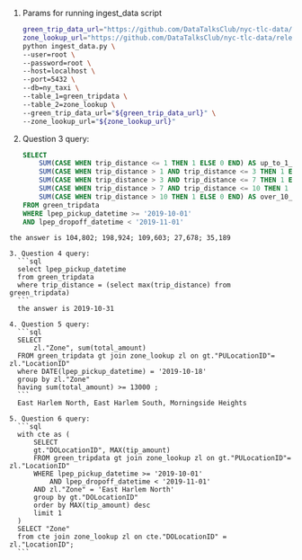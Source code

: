 1. Params for running ingest_data script
    ```bash
    green_trip_data_url="https://github.com/DataTalksClub/nyc-tlc-data/releases/download/green/green_tripdata_2019-10.csv.gz" \ 
    zone_lookup_url="https://github.com/DataTalksClub/nyc-tlc-data/releases/download/misc/taxi_zone_lookup.csv" \ 
    python ingest_data.py \
    --user=root \
    --password=root \
    --host=localhost \
    --port=5432 \
    --db=ny_taxi \
    --table_1=green_tripdata \
    --table_2=zone_lookup \
    --green_trip_data_url="${green_trip_data_url}" \
    --zone_lookup_url="${zone_lookup_url}"
    ```
2. Question 3 query:
    ```sql
    SELECT
        SUM(CASE WHEN trip_distance <= 1 THEN 1 ELSE 0 END) AS up_to_1_mile,
        SUM(CASE WHEN trip_distance > 1 AND trip_distance <= 3 THEN 1 ELSE 0 END) AS between_1_and_3_miles,
        SUM(CASE WHEN trip_distance > 3 AND trip_distance <= 7 THEN 1 ELSE 0 END) AS between_3_and_7_miles,
        SUM(CASE WHEN trip_distance > 7 AND trip_distance <= 10 THEN 1 ELSE 0 END) AS between_7_and_10_miles,
        SUM(CASE WHEN trip_distance > 10 THEN 1 ELSE 0 END) AS over_10_miles
    FROM green_tripdata
    WHERE lpep_pickup_datetime >= '2019-10-01'
    AND lpep_dropoff_datetime < '2019-11-01'
  ```
  the answer is 104,802; 198,924; 109,603; 27,678; 35,189

3. Question 4 query:
    ```sql
    select lpep_pickup_datetime
    from green_tripdata
    where trip_distance = (select max(trip_distance) from green_tripdata)
    ```
    the answer is 2019-10-31

4. Question 5 query:
    ```sql
    SELECT
        zl."Zone", sum(total_amount)
    FROM green_tripdata gt join zone_lookup zl on gt."PULocationID"= zl."LocationID"
    where DATE(lpep_pickup_datetime) = '2019-10-18'
    group by zl."Zone"
    having sum(total_amount) >= 13000 ;
    ```
    East Harlem North, East Harlem South, Morningside Heights

5. Question 6 query:
    ```sql
    with cte as (
        SELECT
        gt."DOLocationID", MAX(tip_amount)
        FROM green_tripdata gt join zone_lookup zl on gt."PULocationID"= zl."LocationID"
        WHERE lpep_pickup_datetime >= '2019-10-01'
            AND lpep_dropoff_datetime < '2019-11-01'
        AND zl."Zone" = 'East Harlem North'
        group by gt."DOLocationID"
        order by MAX(tip_amount) desc
        limit 1
    )
    SELECT "Zone"
    from cte join zone_lookup zl on cte."DOLocationID" = zl."LocationID";
    ```
